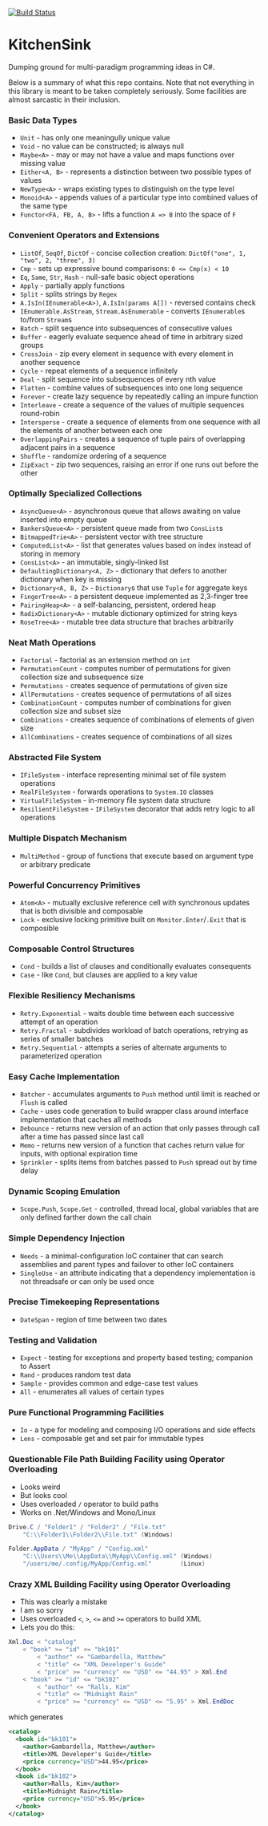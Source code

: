 [![Build Status](https://travis-ci.org/rkoeninger/KitchenSink.svg?branch=master)](https://travis-ci.org/rkoeninger/KitchenSink)

# KitchenSink

Dumping ground for multi-paradigm programming ideas in C#.

Below is a summary of what this repo contains. Note that not everything in this library is meant to be taken completely seriously. Some facilities are almost sarcastic in their inclusion.

### Basic Data Types

  * `Unit` - has only one meaningully unique value
  * `Void` - no value can be constructed; is always null
  * `Maybe<A>` - may or may not have a value and maps functions over missing value
  * `Either<A, B>` - represents a distinction between two possible types of values
  * `NewType<A>` - wraps existing types to distinguish on the type level
  * `Monoid<A>` - appends values of a particular type into combined values of the same type
  * `Functor<FA, FB, A, B>` - lifts a function `A => B` into the space of `F`

### Convenient Operators and Extensions

  * `ListOf`, `SeqOf`, `DictOf` - concise collection creation: `DictOf("one", 1, "two", 2, "three", 3)`
  * `Cmp` - sets up expressive bound comparisons: `0 <= Cmp(x) < 10`
  * `Eq`, `Same`, `Str`, `Hash` - null-safe basic object operations
  * `Apply` - partially apply functions
  * `Split` - splits strings by `Regex`
  * `A.IsIn(IEnumerable<A>)`, `A.IsIn(params A[])` - reversed contains check
  * `IEnumerable.AsStream`, `Stream.AsEnumerable` - converts `IEnumerable`s to/from `Stream`s
  * `Batch` - split sequence into subsequences of consecutive values
  * `Buffer` - eagerly evaluate sequence ahead of time in arbitrary sized groups
  * `CrossJoin` - zip every element in sequence with every element in another sequence
  * `Cycle` - repeat elements of a sequence infinitely
  * `Deal` - split sequence into subsequences of every nth value
  * `Flatten` - combine values of subsequences into one long sequence
  * `Forever` - create lazy sequence by repeatedly calling an impure function
  * `Interleave` - create a sequence of the values of multiple sequences round-robin
  * `Intersperse` - create a sequence of elements from one sequence with all the elements of another between each one
  * `OverlappingPairs` - creates a sequence of tuple pairs of overlapping adjacent pairs in a sequence
  * `Shuffle` - randomize ordering of a sequence
  * `ZipExact` - zip two sequences, raising an error if one runs out before the other

### Optimally Specialized Collections

  * `AsyncQueue<A>` - asynchronous queue that allows awaiting on value inserted into empty queue
  * `BankersQueue<A>` - persistent queue made from two `ConsList`s
  * `BitmappedTrie<A>` - persistent vector with tree structure
  * `ComputedList<A>` - list that generates values based on index instead of storing in memory
  * `ConsList<A>` - an immutable, singly-linked list
  * `DefaultingDictionary<A, Z>` - dictionary that defers to another dictionary when key is missing
  * `Dictionary<A, B, Z>` - `Dictionary`s that use `Tuple` for aggregate keys
  * `FingerTree<A>` - a persistent dequeue implemented as 2,3-finger tree
  * `PairingHeap<A>` - a self-balancing, persistent, ordered heap
  * `RadixDictionary<A>` - mutable dictionary optimized for string keys
  * `RoseTree<A>` - mutable tree data structure that braches arbitrarily

### Neat Math Operations

  * `Factorial` - factorial as an extension method on `int`
  * `PermutationCount` - computes number of permutations for given collection size and subsequence size
  * `Permutations` - creates sequence of permutations of given size
  * `AllPermutations` - creates sequence of permutations of all sizes
  * `CombinationCount` - computes number of combinations for given collection size and subset size
  * `Combinations` - creates sequence of combinations of elements of given size
  * `AllCombinations` - creates sequence of combinations of all sizes

### Abstracted File System

  * `IFileSystem` - interface representing minimal set of file system operations
  * `RealFileSystem` - forwards operations to `System.IO` classes
  * `VirtualFileSystem` - in-memory file system data structure
  * `ResilientFileSystem` - `IFileSystem` decorator that adds retry logic to all operations

### Multiple Dispatch Mechanism

  * `MultiMethod` - group of functions that execute based on argument type or arbitrary predicate

### Powerful Concurrency Primitives

  * `Atom<A>` - mutually exclusive reference cell with synchronous updates that is both divisible and composable
  * `Lock` - exclusive locking primitive built on `Monitor.Enter`/`.Exit` that is composible

### Composable Control Structures

  * `Cond` - builds a list of clauses and conditionally evaluates consequents
  * `Case` - like `Cond`, but clauses are applied to a key value

### Flexible Resiliency Mechanisms

  * `Retry.Exponential` - waits double time between each successive attempt of an operation
  * `Retry.Fractal` - subdivides workload of batch operations, retrying as series of smaller batches
  * `Retry.Sequential` - attempts a series of alternate arguments to parameterized operation

### Easy Cache Implementation

  * `Batcher` - accumulates arguments to `Push` method until limit is reached or `Flush` is called
  * `Cache` - uses code generation to build wrapper class around interface implementation that caches all methods
  * `Debounce` - returns new version of an action that only passes through call after a time has passed since last call
  * `Memo` - returns new version of a function that caches return value for inputs, with optional expiration time
  * `Sprinkler` - splits items from batches passed to `Push` spread out by time delay

### Dynamic Scoping Emulation

  * `Scope.Push`, `Scope.Get` - controlled, thread local, global variables that are only defined farther down the call chain

### Simple Dependency Injection

  * `Needs` - a minimal-configuration IoC container that can search assemblies and parent types and failover to other IoC containers
  * `SingleUse` - an attribute indicating that a dependency implementation is not threadsafe or can only be used once

### Precise Timekeeping Representations

  * `DateSpan` - region of time between two dates

### Testing and Validation

  * `Expect` - testing for exceptions and property based testing; companion to Assert
  * `Rand` - produces random test data
  * `Sample` - provides common and edge-case test values
  * `All` - enumerates all values of certain types

### Pure Functional Programming Facilities

  * `Io` - a type for modeling and composing I/O operations and side effects
  * `Lens` - composable get and set pair for immutable types

### Questionable File Path Building Facility using Operator Overloading

  * Looks weird
  * But looks cool
  * Uses overloaded `/` operator to build paths
  * Works on .Net/Windows and Mono/Linux
 
```csharp
Drive.C / "Folder1" / "Folder2" / "File.txt"
    "C:\\Folder1\\Folder2\\File.txt" (Windows)

Folder.AppData / "MyApp" / "Config.xml"
    "C:\\Users\\Me\\AppData\\MyApp\\Config.xml" (Windows)
    "/users/me/.config/MyApp/Config.xml"        (Linux)
```

### Crazy XML Building Facility using Operator Overloading

  * This was clearly a mistake
  * I am so sorry
  * Uses overloaded `<`, `>`, `<=` and `>=` operators to build XML
  * Lets you do this:

```csharp
Xml.Doc < "catalog"
    < "book" >= "id" <= "bk101"
        < "author" <= "Gambardella, Matthew"
        < "title" <= "XML Developer's Guide"
        < "price" >= "currency" <= "USD" <= "44.95" > Xml.End
    < "book" >= "id" <= "bk102"
        < "author" <= "Ralls, Kim"
        < "title" <= "Midnight Rain"
        < "price" >= "currency" <= "USD" <= "5.95" > Xml.EndDoc
```

which generates

```xml
<catalog>
  <book id="bk101">
    <author>Gambardella, Matthew</author>
    <title>XML Developer's Guide</title>
    <price currency="USD">44.95</price>
  </book>
  <book id="bk102">
    <author>Ralls, Kim</author>
    <title>Midnight Rain</title>
    <price currency="USD">5.95</price>
  </book>
</catalog>
```
